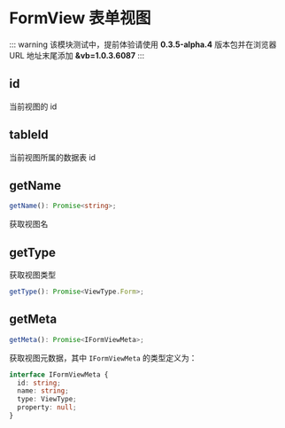 # FormView 表单视图

::: warning
该模块测试中，提前体验请使用 **0.3.5-alpha.4** 版本包并在浏览器 URL 地址末尾添加 **&vb=1.0.3.6087**
:::

## id
当前视图的 id

## tableId
当前视图所属的数据表 id

## getName
```typescript
getName(): Promise<string>;
```
获取视图名

## getType
获取视图类型
```typescript
getType(): Promise<ViewType.Form>;
```

## getMeta
```typescript
getMeta(): Promise<IFormViewMeta>;
```
获取视图元数据，其中 `IFormViewMeta` 的类型定义为：
```typescript
interface IFormViewMeta {
  id: string;
  name: string;
  type: ViewType;
  property: null;
}
```